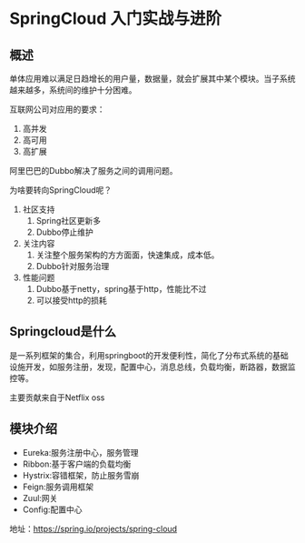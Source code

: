 # SpringCloud 入门实战与进阶

## 概述

单体应用难以满足日趋增长的用户量，数据量，就会扩展其中某个模块。当子系统越来越多，系统间的维护十分困难。

互联网公司对应用的要求：

1. 高并发
2. 高可用
3. 高扩展



阿里巴巴的Dubbo解决了服务之间的调用问题。

为啥要转向SpringCloud呢？

1. 社区支持
   1. Spring社区更新多
   2. Dubbo停止维护
2. 关注内容
   1. 关注整个服务架构的方方面面，快速集成，成本低。
   2. Dubbo针对服务治理
3. 性能问题
   1. Dubbo基于netty，spring基于http，性能比不过
   2. 可以接受http的损耗

## Springcloud是什么

是一系列框架的集合，利用springboot的开发便利性，简化了分布式系统的基础设施开发，如服务注册，发现，配置中心，消息总线，负载均衡，断路器，数据监控等。

主要贡献来自于Netflix oss

## 模块介绍

+ Eureka:服务注册中心，服务管理
+ Ribbon:基于客户端的负载均衡
+ Hystrix:容错框架，防止服务雪崩
+ Feign:服务调用框架
+ Zuul:网关
+ Config:配置中心

地址：https://spring.io/projects/spring-cloud

